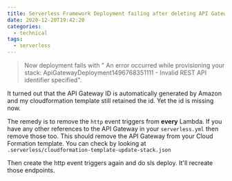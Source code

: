```yaml
---
title: Serverless Framework Deployment failing after deleting API Gateway on AWS
date: 2020-12-20T19:42:20
categories:
  - technical
tags:
  - serverless
---
```



> Now deployment fails with " An error occurred while provisioning your stack: ApiGatewayDeployment1496768351111 - Invalid REST API identifier specified".

It turned out that the API Gateway ID is automatically generated by Amazon and my cloudformation template still retained the id. Yet the id is missing now. 

The remedy is to remove the `http` event triggers from **every** Lambda. If you have any other references to the API Gateway in your `serverless.yml` then remove those too. This should remove the API Gateway from your Cloud Formation template. You can check by looking at `.serverless/cloudformation-template-update-stack.json`

Then create the http event triggers again and do sls deploy. It'll recreate those endpoints.  

